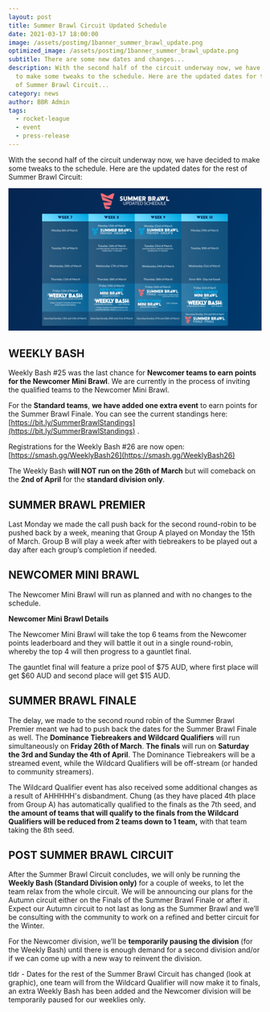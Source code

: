 ```yaml
---
layout: post
title: Summer Brawl Circuit Updated Schedule
date: 2021-03-17 18:00:00
image: /assets/postimg/1banner_summer_brawl_update.png
optimized_image: /assets/postimg/1banner_summer_brawl_update.png
subtitle: There are some new dates and changes...
description: With the second half of the circuit underway now, we have decided
  to make some tweaks to the schedule. Here are the updated dates for the rest
  of Summer Brawl Circuit...
category: news
author: BBR Admin
tags:
  - rocket-league
  - event
  - press-release
---
```

With the second half of the circuit underway now, we have decided to make some tweaks to the schedule. Here are the updated dates for the rest of Summer Brawl Circuit:

![ ](/assets/postimg/2post_summer_brawl_updated_dates.png)

## WEEKLY BASH

Weekly Bash #25 was the last chance for **Newcomer teams to earn points for the Newcomer Mini Brawl**. We are currently in the process of inviting the qualified teams to the Newcomer Mini Brawl.

For the **Standard teams**, **we have added one extra event** to earn points for the Summer Brawl Finale. You can see the current standings here: [https://bit.ly/SummerBrawlStandings](https://bit.ly/SummerBrawlStandings) .

Registrations for the Weekly Bash #26 are now open: [https://smash.gg/WeeklyBash26](https://smash.gg/WeeklyBash26)

The Weekly Bash **will NOT run on the 26th of March** but will comeback on the **2nd of April** for the **standard division only**.

## SUMMER BRAWL PREMIER

Last Monday we made the call push back for the second round-robin to be pushed back by a week, meaning that Group A played on Monday the 15th of March. Group B will play a week after with tiebreakers to be played out a day after each group’s completion if needed.

## NEWCOMER MINI BRAWL

The Newcomer Mini Brawl will run as planned and with no changes to the schedule.

**Newcomer Mini Brawl Details**

The Newcomer Mini Brawl will take the top 6 teams from the Newcomer points leaderboard and they will battle it out in a single round-robin, whereby the top 4 will then progress to a gauntlet final.

The gauntlet final will feature a prize pool of $75 AUD, where first place will get $60 AUD and second place will get $15 AUD.

## SUMMER BRAWL FINALE

The delay, we made to the second round robin of the Summer Brawl Premier meant we had to push back the dates for the Summer Brawl Finale as well. The **Dominance Tiebreakers and Wildcard Qualifiers** will run simultaneously on **Friday 26th of March**. **The finals** will run on **Saturday the 3rd and Sunday the 4th of April**. The Dominance Tiebreakers will be a streamed event, while the Wildcard Qualifiers will be off-stream (or handed to community streamers).

The Wildcard Qualifier event has also received some additional changes as a result of AHHHHH's disbandment. Chung (as they have placed 4th place from Group A) has automatically qualified to the finals as the 7th seed, and **the amount of teams that will qualify to the finals from the Wildcard Qualifiers will be reduced from 2 teams down to 1 team,** with that team taking the 8th seed.

## POST SUMMER BRAWL CIRCUIT

After the Summer Brawl Circuit concludes, we will only be running the **Weekly Bash (Standard Division only)** for a couple of weeks, to let the team relax from the whole circuit. We will be announcing our plans for the Autumn circuit either on the Finals of the Summer Brawl Finale or after it. Expect our Autumn circuit to not last as long as the Summer Brawl and we’ll be consulting with the community to work on a refined and better circuit for the Winter.

For the Newcomer division, we’ll be **temporarily pausing the division** (for the Weekly Bash) until there is enough demand for a second division and/or if we can come up with a new way to reinvent the division.

tldr - Dates for the rest of the Summer Brawl Circuit has changed (look at graphic), one team will from the Wildcard Qualifier will now make it to finals, an extra Weekly Bash has been added and the Newcomer division will be temporarily paused for our weeklies only.